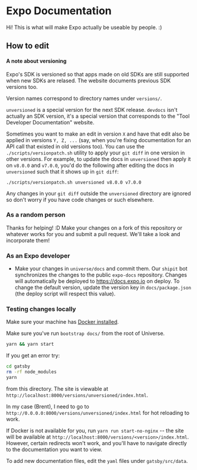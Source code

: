 # Expo Documentation

Hi! This is what will make Expo actually be useable by people. :)

## How to edit

#### A note about versioning

Expo's SDK is versioned so that apps made on old SDKs are still supported
when new SDKs are relased. The website documents previous SDK versions too.

Version names correspond to directory names under `versions/`.

`unversioned` is a special version for the next SDK release. `devdocs` isn't
actually an SDK version, it's a special version that corresponds to the
"Tool Developer Documentation" website.

Sometimes you want to make an edit in version `X` and have that edit also
be applied in versions `Y, Z, ...` (say, when you're fixing documentation for an
API call that existed in old versions too). You can use the
`./scripts/versionpatch.sh` utility to apply your `git diff` in one version in
other versions. For example, to update the docs in `unversioned` then apply it
on `v8.0.0` and `v7.0.0`, you'd do the following after editing the docs in
`unversioned` such that it shows up in `git diff`:

```./scripts/versionpatch.sh unversioned v8.0.0 v7.0.0```

Any changes in your `git diff` outside the `unversioned` directory are ignored
so don't worry if you have code changes or such elsewhere.

### As a random person

Thanks for helping! :D Make your changes on a fork of this repository or
whatever works for you and submit a pull request. We'll take a look and
incorporate them!

### As an Expo developer

- Make your changes in `universe/docs` and commit them. Our `shipit` bot
synchronizes the changes to the public `expo-docs` repository. Changes will
automatically be deployed to https://docs.expo.io on deploy. To change
the default version, update the version key in `docs/package.json` (the
deploy script will respect this value).

### Testing changes locally

Make sure your machine has [Docker installed](https://docs.docker.com/engine/installation/#platform-support-matrix).

Make sure you've run `bootstrap docs/` from the root of Universe.

```bash
yarn && yarn start
```

If you get an error try:

```bash
cd gatsby
rm -rf node_modules
yarn
```

from this directory. The site is viewable at `http://localhost:8000/versions/unversioned/index.html`.

In my case (Brent), I need to go to `http://0.0.0.0:8000/versions/unversioned/index.html` for hot reloading
to work.

If Docker is not available for you, run `yarn run start-no-nginx` -- the site will be available at `http://localhost:8000/versions/<version>/index.html`. However, certain redirects won't work, and you'll have to navigate directly to the documentation you want to view.

To add new documentation files, edit the `yaml` files under `gatsby/src/data`.

